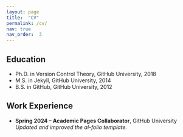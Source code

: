```yaml
---
layout: page        
title:  "CV"
permalink: /cv/     
nav: true       
nav_order:  3       
---
```


## Education
- Ph.D. in Version Control Theory, GitHub University, 2018  
- M.S. in Jekyll, GitHub University, 2014  
- B.S. in GitHub, GitHub University, 2012

## Work Experience
- **Spring 2024 – Academic Pages Collaborator**, GitHub University  
  *Updated and improved the al-folio template.*
